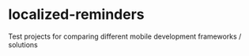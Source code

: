 # localized-reminders
Test projects for comparing different mobile development frameworks / solutions
